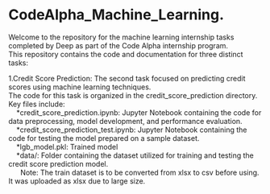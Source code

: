 # CodeAlpha_Machine_Learning.
Welcome to the repository for the machine learning internship tasks completed by Deep as part of the Code Alpha internship program.<br>
This repository contains the code and documentation for three distinct tasks:

1.Credit Score Prediction: The second task focused on predicting credit scores using machine learning techniques.<br>
The code for this task is organized in the credit_score_prediction directory.<br>
Key files include:<br>
&nbsp;&nbsp;&nbsp;&nbsp;*credit_score_prediction.ipynb: Jupyter Notebook containing the code for data preprocessing, model development, and performance evaluation.<br>
&nbsp;&nbsp;&nbsp;&nbsp;*credit_score_prediction_test.ipynb: Jupyter Notebook containing the code for testing the model prepared on a sample dataset.<br>
&nbsp;&nbsp;&nbsp;&nbsp;*lgb_model.pkl: Trained model<br>
&nbsp;&nbsp;&nbsp;&nbsp;*data/: Folder containing the dataset utilized for training and testing the credit score prediction model.<br>
&nbsp;&nbsp;&nbsp;&nbsp;&nbsp;&nbsp;Note: The train dataset is to be converted from xlsx to csv before using. It was uploaded as xlsx due to large size.<br>
